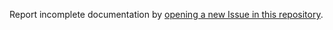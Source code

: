 Report incomplete documentation by [opening a new Issue in this repository](https://github.com/liquidinvestigations/docs/issues/new).